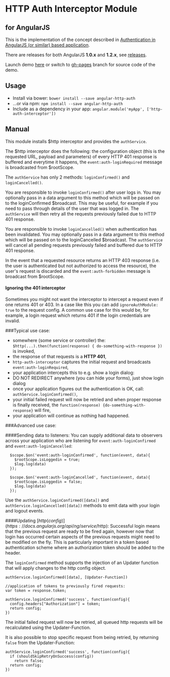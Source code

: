 HTTP Auth Interceptor Module
============================
for AngularJS
-------------

This is the implementation of the concept described in
[Authentication in AngularJS (or similar) based application](http://espeo.eu/blog/authentication-in-angularjs-or-similar-based-application/).

There are releases for both AngularJS **1.0.x** and **1.2.x**,
see [releases](https://github.com/witoldsz/angular-http-auth/releases).

Launch demo [here](http://witoldsz.github.com/angular-http-auth/)
or switch to [gh-pages](https://github.com/witoldsz/angular-http-auth/tree/gh-pages)
branch for source code of the demo.

Usage
------

- Install via bower: `bower install --save angular-http-auth`
- ...or via npm: `npm install --save angular-http-auth`
- Include as a dependency in your app: `angular.module('myApp', ['http-auth-interceptor'])`

Manual
------

This module installs $http interceptor and provides the `authService`.

The $http interceptor does the following:
the configuration object (this is the requested URL, payload and parameters)
of every HTTP 401 response is buffered and everytime it happens, the
`event:auth-loginRequired` message is broadcasted from $rootScope.

The `authService` has only 2 methods: `loginConfirmed()` and `loginCancelled()`.

You are responsible to invoke `loginConfirmed()` after user logs in. You may optionally pass in
a data argument to this method which will be passed on to the loginConfirmed
$broadcast. This may be useful, for example if you need to pass through details of the user
that was logged in. The `authService` will then retry all the requests previously failed due
to HTTP 401 response.

You are responsible to invoke `loginCancelled()` when authentication has been invalidated. You may optionally pass in
a data argument to this method which will be passed on to the loginCancelled
$broadcast. The `authService` will cancel all pending requests previously failed and buffered due
to HTTP 401 response.

In the event that a requested resource returns an HTTP 403 response (i.e. the user is
authenticated but not authorized to access the resource), the user's request is discarded and
the `event:auth-forbidden` message is broadcast from $rootScope.

#### Ignoring the 401 interceptor

Sometimes you might not want the interceptor to intercept a request even if one returns 401 or 403. In a case like this you can add `ignoreAuthModule: true` to the request config. A common use case for this would be, for example, a login request which returns 401 if the login credentials are invalid.

###Typical use case:

* somewhere (some service or controller) the: `$http(...).then(function(response) { do-something-with-response })` is invoked,
* the response of that requests is a **HTTP 401**,
* `http-auth-interceptor` captures the initial request and broadcasts `event:auth-loginRequired`,
* your application intercepts this to e.g. show a login dialog:
 * DO NOT REDIRECT anywhere (you can hide your forms), just show login dialog
* once your application figures out the authentication is OK, call: `authService.loginConfirmed()`,
* your initial failed request will now be retried and when proper response is finally received,
the `function(response) {do-something-with-response}` will fire,
* your application will continue as nothing had happened.

###Advanced use case:

####Sending data to listeners:
You can supply additional data to observers across your application who are listening for `event:auth-loginConfirmed` and `event:auth-loginCancelled`:

      $scope.$on('event:auth-loginConfirmed', function(event, data){
      	$rootScope.isLoggedin = true;
      	$log.log(data)
      });

      $scope.$on('event:auth-loginCancelled', function(event, data){
        $rootScope.isLoggedin = false;
        $log.log(data)
      });

Use the `authService.loginConfirmed([data])` and `authService.loginCancelled([data])` methods to emit data with your login and logout events.

####Updating [$http(config)](https://docs.angularjs.org/api/ng/service/$http):
Successful login means that the previous request are ready to be fired again, however now that login has occurred certain aspects of the previous requests might need to be modified on the fly. This is particularly important in a token based authentication scheme where an authorization token should be added to the header.

The `loginConfirmed` method supports the injection of an Updater function that will apply changes to the http config object.

    authService.loginConfirmed([data], [Updater-Function])

    //application of tokens to previously fired requests:
    var token = response.token;

    authService.loginConfirmed('success', function(config){
      config.headers["Authorization"] = token;
      return config;
    })

The initial failed request will now be retried, all queued http requests will be recalculated using the Updater-Function.

It is also possible to stop specific request from being retried, by returning ``false`` from the Updater-Function:

    authService.loginConfirmed('success', function(config){
      if (shouldSkipRetryOnSuccess(config))
        return false;
      return config;
    })
